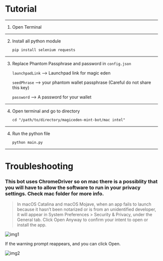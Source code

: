 # Tutorial

---

1. Open Terminal

---

2. Install all python module

   `pip install selenium requests`

---

3. Replace Phantom Passphrase and password in `config.json`

    `launchpadLink` --> Launchpad link for magic eden

    `seedPhrase` --> your phantom wallet passphrase (Careful do not share this key)

    `password` --> A password for your wallet


---
4. Open terminal and go to directory

    `cd "/path/to/directory/magiceden-mint-bot/mac intel"`

---

4. Run the python file

    `python main.py`


---

# Troubleshooting


### This bot uses ChromeDriver so on mac there is a possiblity that you will have to allow the software to run in your privacy settings. Check mac folder for more info.


> In macOS Catalina and macOS Mojave, when an app fails to launch because it hasn’t been notarized or is from an unidentified developer, it will appear in System Preferences > Security & Privacy, under the General tab. Click Open Anyway to confirm your intent to open or install the app.

![img1](https://i.stack.imgur.com/UjRXu.png)

If the warning prompt reappears, and you can click Open.

![img2](https://i.stack.imgur.com/ibLnK.png)
